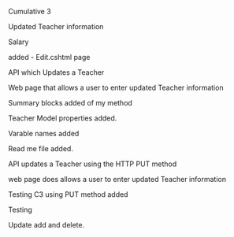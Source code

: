 Cumulative 3

Updated Teacher information

Salary

added - Edit.cshtml page

API which Updates a Teacher

Web page that allows a user to enter updated Teacher information

Summary blocks added of my method

Teacher Model properties added.

Varable names added

Read me file added.

API  updates a Teacher using the HTTP PUT method

web page does allows a user to enter updated Teacher information

Testing C3 using PUT method added

Testing 

Update add and delete.

